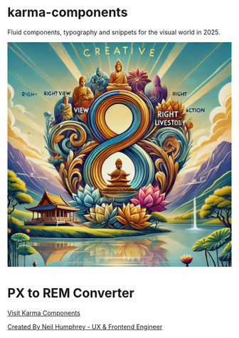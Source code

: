 # karma-components
Fluid components, typography and snippets for the visual world in 2025.

![Karma Components Image](https://github.com/8pathcreative/karma-components/blob/main/Group%201.jpg?raw=true)

# PX to REM Converter

<a href="[https://github.com/8pathcreative/karma-components](https://8pathcreative.github.io/karma-components/)" target="_blank" rel="index, follow">Visit Karma Components</a>

<a href="https://neilhumphrey.design" target="_blank" rel="index, follow">Created By Neil Humphrey - UX & Frontend Engineer</a>
